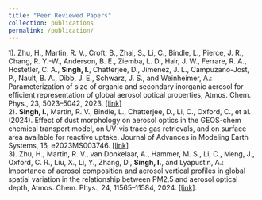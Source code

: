 ```yaml
---
title: "Peer Reviewed Papers"
collection: publications
permalink: /publication/
---
```

1). Zhu, H., Martin, R. V., Croft, B., Zhai, S., Li, C., Bindle, L., Pierce, J. R., Chang, R. Y.-W., Anderson, B. E., Ziemba, L. D., Hair, J. W., Ferrare, R. A., Hostetler, C. A., **Singh, I.**, Chatterjee, D., Jimenez, J. L., Campuzano-Jost, P., Nault, B. A., Dibb, J. E., Schwarz, J. S., and Weinheimer, A.: Parameterization of size of organic and secondary inorganic aerosol for efficient representation of global aerosol optical properties, Atmos. Chem. Phys., 23, 5023–5042, 2023. [[link]](https://doi.org/10.1029/2023MS003746)\
2). **Singh, I.**, Martin, R. V., Bindle, L., Chatterjee, D., Li, C., Oxford, C., et al. (2024). Effect of dust morphology on aerosol optics in the GEOS-chem chemical transport model, on UV-vis trace gas retrievals, and on surface area available for reactive uptake. Journal of Advances in Modeling Earth Systems, 16, e2023MS003746. [[link]](https://doi.org/10.1029/2023MS003746)\
3). Zhu, H., Martin, R. V., van Donkelaar, A., Hammer, M. S., Li, C., Meng, J., Oxford, C. R., Liu, X., Li, Y., Zhang, D., **Singh, I.**, and Lyapustin, A.: Importance of aerosol composition and aerosol vertical profiles in global spatial variation in the relationship between PM2.5 and aerosol optical depth, Atmos. Chem. Phys., 24, 11565–11584, 2024. [[link]](https://doi.org/10.5194/acp-24-11565-2024).
